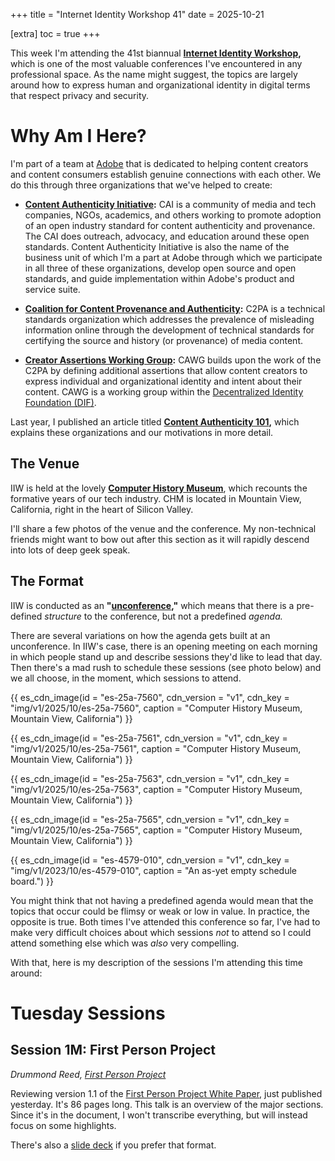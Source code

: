 +++
title = "Internet Identity Workshop 41"
date = 2025-10-21

[extra]
toc = true
+++

This week I'm attending the 41st biannual **[Internet Identity Workshop](https://internetidentityworkshop.com),** which is one of the most valuable conferences I've encountered in any professional space. As the name might suggest, the topics are largely around how to express human and organizational identity in digital terms that respect privacy and security.

<!-- more -->

# Why Am I Here?

I'm part of a team at [Adobe](https://adobe.com) that is dedicated to helping content creators and content consumers establish genuine connections with each other. We do this through three organizations that we've helped to create:

* **[Content Authenticity Initiative](https://contentauthenticity.org):** CAI is a community of media and tech companies, NGOs, academics, and others working to promote adoption of an open industry standard for content authenticity and provenance. The CAI does outreach, advocacy, and education around these open standards. Content Authenticity Initiative is also the name of the business unit of which I'm a part at Adobe through which we participate in all three of these organizations, develop open source and open standards, and guide implementation within Adobe's product and service suite.

* **[Coalition for Content Provenance and Authenticity](https://c2pa.org):** C2PA is a technical standards organization which addresses the prevalence of misleading information online through the development of technical standards for certifying the source and history (or provenance) of media content.

* **[Creator Assertions Working Group](https://cawg.io):** CAWG builds upon the work of the C2PA by defining additional assertions that allow content creators to express individual and organizational identity and intent about their content. CAWG is a working group within the [Decentralized Identity Foundation (DIF)](https://identity.foundation).

Last year, I published an article titled **[Content Authenticity 101](/2024/content-authenticity-101.md),** which explains these organizations and our motivations in more detail.

## The Venue

IIW is held at the lovely **[Computer History Museum](https://computerhistory.org/)**, which recounts the formative years of our tech industry. CHM is located in Mountain View, California, right in the heart of Silicon Valley.

I'll share a few photos of the venue and the conference. My non-technical friends might want to bow out after this section as it will rapidly descend into lots of deep geek speak.

## The Format

IIW is conducted as an **"[unconference](https://en.wikipedia.org/wiki/Unconference),"** which means that there is a pre-defined _structure_ to the conference, but not a predefined _agenda._

There are several variations on how the agenda gets built at an unconference. In IIW's case, there is an opening meeting on each morning in which people stand up and describe sessions they'd like to lead that day. Then there's a mad rush to schedule these sessions (see photo below) and we all choose, in the moment, which sessions to attend.

{{ es_cdn_image(id = "es-25a-7560", cdn_version = "v1", cdn_key = "img/v1/2025/10/es-25a-7560", caption = "Computer History Museum, Mountain View, California") }}

{{ es_cdn_image(id = "es-25a-7561", cdn_version = "v1", cdn_key = "img/v1/2025/10/es-25a-7561", caption = "Computer History Museum, Mountain View, California") }}

{{ es_cdn_image(id = "es-25a-7563", cdn_version = "v1", cdn_key = "img/v1/2025/10/es-25a-7563", caption = "Computer History Museum, Mountain View, California") }}

{{ es_cdn_image(id = "es-25a-7565", cdn_version = "v1", cdn_key = "img/v1/2025/10/es-25a-7565", caption = "Computer History Museum, Mountain View, California") }}

{{ es_cdn_image(id = "es-4579-010", cdn_version = "v1", cdn_key = "img/v1/2023/10/es-4579-010", caption = "An as-yet empty schedule board.") }}

You might think that not having a predefined agenda would mean that the topics that occur could be flimsy or weak or low in value. In practice, the opposite is true. Both times I've attended this conference so far, I've had to make very difficult choices about which sessions _not_ to attend so I could attend something else which was _also_ very compelling.

With that, here is my description of the sessions I'm attending this time around:

# Tuesday Sessions

## Session 1M: First Person Project
_Drummond Reed, [First Person Project](https://www.firstperson.network)_

Reviewing version 1.1 of the [First Person Project White Paper](https://static1.squarespace.com/static/6834ee7c55c6376908871a6d/t/68f6402d873ecc0c40810ded/1760968749978/The+First+Person+Project+White+Paper+V1.1.pdf), just published yesterday. It's 86 pages long. This talk is an overview of the major sections. Since it's in the document, I won't transcribe everything, but will instead focus on some highlights.

There's also a [slide deck](https://docs.google.com/presentation/d/1wz_nVjrHzth_QyYAuDWIf4w5Clg_olXvS-jMiv8GR4c/edit?usp=sharing) if you prefer that format.
